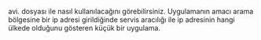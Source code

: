 avi. dosyası ile nasıl kullanılacağını görebilirsiniz.
Uygulamanın amacı arama bölgesine bir ip adresi girildiğinde servis aracılığı ile ip adresinin hangi ülkede olduğunu
gösteren küçük bir uygulama.
